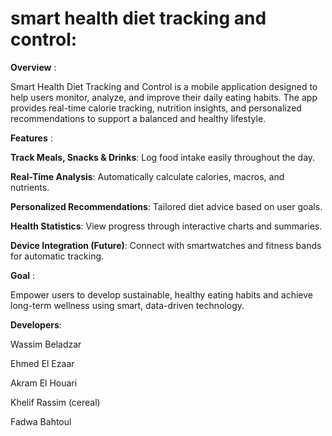 # smart health diet tracking and control:

**Overview** :

Smart Health Diet Tracking and Control is a mobile application designed to help users monitor, analyze, and improve their daily eating habits.
The app provides real-time calorie tracking, nutrition insights, and personalized recommendations to support a balanced and healthy lifestyle.

**Features** :

**Track Meals, Snacks & Drinks**:
Log food intake easily throughout the day.

**Real-Time Analysis**:
 Automatically calculate calories, macros, and nutrients.

**Personalized Recommendations**:
Tailored diet advice based on user goals.

**Health Statistics**:
View progress through interactive charts and summaries.

**Device Integration (Future)**:
 Connect with smartwatches and fitness bands for automatic tracking.

 **Goal** : 

Empower users to develop sustainable, healthy eating habits and achieve long-term wellness using smart, data-driven technology.

**Developers**:

Wassim Beladzar

Ehmed El Ezaar

Akram El Houari

Khelif Rassim (cereal)

Fadwa Bahtoul
